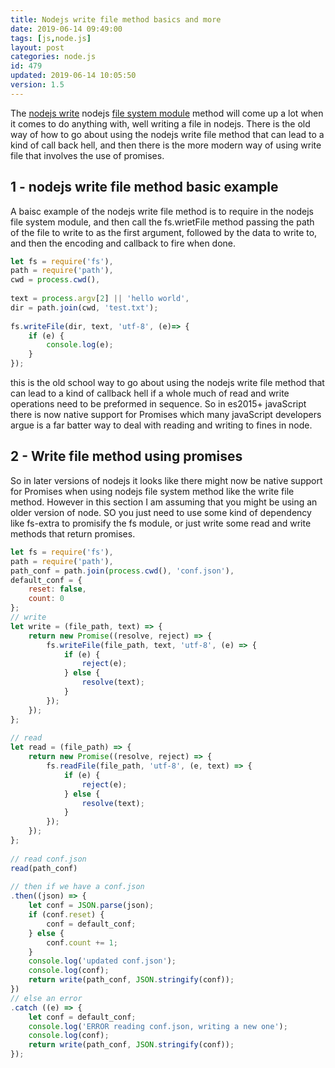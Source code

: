 ```yaml
---
title: Nodejs write file method basics and more
date: 2019-06-14 09:49:00
tags: [js,node.js]
layout: post
categories: node.js
id: 479
updated: 2019-06-14 10:05:50
version: 1.5
---
```


The [nodejs write](https://nodejs.org/api/fs.html#fs_fs_writefile_file_data_options_callback) nodejs [file system module](/2018/02/08/nodejs-filesystem/) method will come up a lot when it comes to do anything with, well writing a file in nodejs. There is the old way of how to go about using the nodejs write file method that can lead to a kind of call back hell, and then there is the more modern way of using write file that involves the use of promises.

<!-- more -->

## 1 - nodejs write file method basic example

A baisc example of the nodejs write file method is to require in the nodejs file system module, and then call the fs.wrietFile method passing the path of the file to write to as the first argument, followed by the data to write to, and then the encoding and callback to fire when done.

```js
let fs = require('fs'),
path = require('path'),
cwd = process.cwd(),
 
text = process.argv[2] || 'hello world',
dir = path.join(cwd, 'test.txt');
 
fs.writeFile(dir, text, 'utf-8', (e)=> {
    if (e) {
        console.log(e);
    }
});
```

this is the old school way to go about using the nodejs write file method that can lead to a kind of callback hell if a whole much of read and write operations need to be preformed in sequence. So in es2015+ javaScript there is now native support for Promises which many javaScript developers argue is a far batter way to deal with reading and writing to fines in node.

## 2 - Write file method using promises

So in later versions of nodejs it looks like there might now be native support for Promises when using nodejs file system method like the write file method. However in this section I am assuming that you might be using an older version of node. SO you just need to use some kind of dependency like fs-extra to promisify the fs module, or just write some read and write methods that return promises.

```js
let fs = require('fs'),
path = require('path'),
path_conf = path.join(process.cwd(), 'conf.json'),
default_conf = {
    reset: false,
    count: 0
};
// write
let write = (file_path, text) => {
    return new Promise((resolve, reject) => {
        fs.writeFile(file_path, text, 'utf-8', (e) => {
            if (e) {
                reject(e);
            } else {
                resolve(text);
            }
        });
    });
};
 
// read
let read = (file_path) => {
    return new Promise((resolve, reject) => {
        fs.readFile(file_path, 'utf-8', (e, text) => {
            if (e) {
                reject(e);
            } else {
                resolve(text);
            }
        });
    });
};
 
// read conf.json
read(path_conf)
 
// then if we have a conf.json
.then((json) => {
    let conf = JSON.parse(json);
    if (conf.reset) {
        conf = default_conf;
    } else {
        conf.count += 1;
    }
    console.log('updated conf.json');
    console.log(conf);
    return write(path_conf, JSON.stringify(conf));
})
// else an error
.catch ((e) => {
    let conf = default_conf;
    console.log('ERROR reading conf.json, writing a new one');
    console.log(conf);
    return write(path_conf, JSON.stringify(conf));
});
```